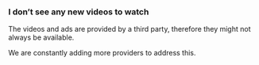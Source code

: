 ### I don’t see any new videos to watch
The videos and ads are provided by a third party, therefore they might not always be available. 

We are constantly adding more providers to address this.

